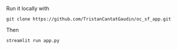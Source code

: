 Run it locally with

    git clone https://github.com/TristanCantatGaudin/oc_sf_app.git

Then

    streamlit run app.py
